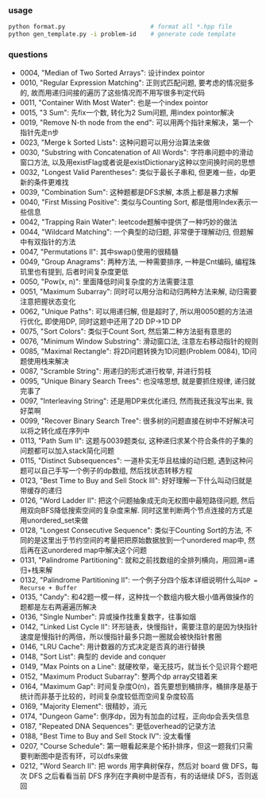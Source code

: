 ### usage
```bash
python format.py                        # format all *.hpp file
python gen_template.py -i problem-id    # generate code template
```

### questions

* 0004, "Median of Two Sorted Arrays": 设计index pointor</br>
* 0010, "Regular Expression Matching": 正则式匹配问题, 要考虑的情况挺多的, 故而用递归间接的遍历了这些情况而不用写很多判定代码</br>
* 0011, "Container With Most Water": 也是一个index pointor</br>
* 0015, "3 Sum": 先fix一个数, 转化为2 Sum问题, 用index pointor解决</br>
* 0019, "Remove N-th node from the end": 可以用两个指针来解决，第一个指针先走n步</br>
* 0023, "Merge k Sorted Lists": 这种问题可以用分治算法来做</br>
* 0030, "Substring with Concatenation of All Words": 字符串问题中的滑动窗口方法, 以及用existFlag或者说是existDictionary这种以空间换时间的思想</br>
* 0032, "Longest Valid Parentheses": 类似于最长子串和, 但更难一些，dp更新的条件更难找</br>
* 0039, "Combination Sum": 这种题都是DFS求解, 本质上都是暴力求解</br>
* 0040, "First Missing Positive": 类似与Counting Sort, 都是借用Index表示一些信息</br>
* 0042, "Trapping Rain Water": leetcode题解中提供了一种巧妙的做法</br>
* 0044, "Wildcard Matching": 一个典型的动归题, 非常便于理解动归, 但题解中有双指针的方法</br>
* 0047, "Permutations II": 其中swap()使用的很精髓</br>
* 0049, "Group Anagrams": 两种方法, 一种需要排序, 一种是Cnt编码, 编程珠玑里也有提到, 后者时间复杂度更低</br>
* 0050, "Pow(x, n)": 里面降低时间复杂度的方法需要注意</br>
* 0051, "Maximum Subarray": 同时可以用分治和动归两种方法来解, 动归需要注意把握状态变化</br>
* 0062, "Unique Paths": 可以用递归解, 但是超时了, 所以用0050题的方法进行优化, 即使用DP, 同时这题中还用了2D DP->1D DP</br>
* 0075, "Sort Colors": 类似于Count Sort, 然后第二种方法挺有意思的</br>
* 0076, "Minimum Window Substring": 滑动窗口法, 注意左右移动指针的规则</br>
* 0085, "Maximal Rectangle": 将2D问题转换为1D问题(Problem 0084), 1D问题使用栈来解决</br>
* 0087, "Scramble String": 用递归的形式进行枚举, 并进行剪枝</br>
* 0095, "Unique Binary Search Trees": 也没啥思想, 就是要抓住规律, 递归就完事了</br>
* 0097, "Interleaving String": 还是用DP来优化递归, 然而我还我没写出来, 我好菜啊</br>
* 0099, "Recover Binary Search Tree": 很多树的问题直接在树中不好解决可以将之转化成在序列中</br>
* 0113, "Path Sum II": 这题与0039题类似, 这种递归求某个符合条件的子集的问题都可以加入stack简化问题</br>
* 0115, "Distinct Subsequences": 一道朴实无华且枯燥的动归题, 遇到这种问题可以自己手写一个例子的dp数组, 然后找状态转移方程</br>
* 0123, "Best Time to Buy and Sell Stock III": 好好理解一下什么叫动归就是带缓存的递归</br>
* 0126, "Word Ladder II": 把这个问题抽象成无向无权图中最短路径问题, 然后用双向BFS降低搜索空间的复杂度来解. 同时这里判断两个节点连接的方式是用unordered\_set来做</br>
* 0128, "Longest Consecutive Sequence": 类似于Counting Sort的方法, 不同的是这里出于节约空间的考量把把原始数据放到一个unordered map中, 然后再在这unordered map中解决这个问题</br>
* 0131, "Palindrome Partitioning": 就和之前找数组的全排列横向，用回溯=递归+栈来解</br>
* 0132, "Palindrome Partitioning II": 一个例子分四个版本详细说明什么叫`DP = Recurse + Buffer`</br>
* 0135, "Candy": 和42题一模一样，这种找一个数组内极大极小值再做操作的题都是左右两遍遍历解决</br>
* 0136, "Single Number": 异或操作找重复数字，往事如烟</br>
* 0142, "Linked List Cycle II": 环形链表，快慢指针，需要注意的是因为快指针速度是慢指针的两倍，所以慢指针最多只跑一圈就会被快指针套圈</br>
* 0146, "LRU Cache": 用计数器的方式决定是否真的进行替换</br>
* 0148, "Sort List": 典型的 devide and conquer</br>
* 0149, "Max Points on a Line": 就硬枚举，毫无技巧，就当长个见识背个题吧</br>
* 0152, "Maximum Product Subarray": 整两个dp array交错着来</br>
* 0164, "Maximum Gap": 时间复杂度O(n)，首先要想到桶排序，桶排序是基于统计而非基于比较的，时间复杂度较低而空间复杂度较高</br>
* 0169, "Majority Element": 很精妙，消元</br>
* 0174, "Dungeon Game": 倒序dp，因为有加血的过程，正向dp会丢失信息</br>
* 0187, "Repeated DNA Sequences": 更低overhead的记录方法</br>
* 0188, "Best Time to Buy and Sell Stock IV": 没太看懂</br>
* 0207, "Course Schedule": 第一眼看起来是个拓扑排序，但这一题我们只需要判断图中是否有环，可以dfs来做</br>
* 0212, "Word Search II": 把 words 用字典树保存，然后对 board 做 DFS，每次 DFS 之后看看当前 DFS 序列在字典树中是否有，有的话继续 DFS，否则返回</br>